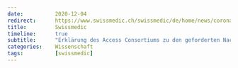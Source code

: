 ```yaml
---
date:          2020-12-04
redirect:      https://www.swissmedic.ch/swissmedic/de/home/news/coronavirus-covid-19/access_consortium_statement_covid-19_vaccines_evidence.html
title:         Swissmedic
timeline:      true
subtitle:      "Erklärung des Access Consortiums zu den geforderten Nachweisen für COVID-19-Impfungen"
categories:    Wissenschaft
tags:          [swissmedic]
---
```

